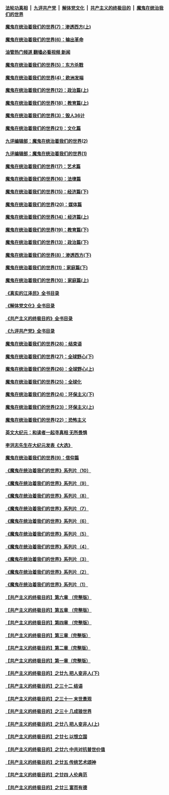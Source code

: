 ####  [法轮功真相](../../../../basic/blob/master/README.md?t=10161131) &nbsp;|&nbsp; [九评共产党](../../../../9ping.md/blob/master/README.md?t=10161131) &nbsp;|&nbsp; [解体党文化](../../../../jtdwh.md/blob/master/README.md?t=10161131)  &nbsp;|&nbsp; [共产主义的终极目的](../../../../gczydzjmd.md/blob/master/README.md?t=10161131) &nbsp;|&nbsp; [魔鬼在统治我们的世界](../../../../mgztzwmdsj.md/blob/master/README.md?t=10161131) 

#### [魔鬼在统治着我们的世界(7)：渗透西方(上)](../pages/nsc422/n10426013.md?t=10161131) 

#### [魔鬼在统治着我们的世界(6)：输出革命](../pages/nsc422/n10421536.md?t=10161131) 

#### [油管热门频道 翻墙必看视频 新闻](http://209.250.226.216:81/youtube.html?10161131)

#### [魔鬼在统治着我们的世界(5)：东方杀戮](../pages/nsc422/n10417707.md?t=10161131) 

#### [魔鬼在统治着我们的世界(4)：欧洲发端](../pages/nsc422/n10414890.md?t=10161131) 

#### [魔鬼在统治着我们的世界(12)：政治篇(上)](../pages/nsc422/n10444576.md?t=10161131) 

#### [魔鬼在统治着我们的世界(18)：教育篇(上)](../pages/nsc422/n10526970.md?t=10161131) 

#### [魔鬼在统治着我们的世界(3)：毁人36计](../pages/nsc422/n10411583.md?t=10161131) 

#### [魔鬼在统治着我们的世界(21)：文化篇](../pages/nsc422/n10597706.md?t=10161131) 

#### [九评编辑部：魔鬼在统治着我们的世界(2)](../pages/nsc422/n10410036.md?t=10161131) 

#### [九评编辑部：魔鬼在统治着我们的世界(1)](../pages/nsc422/n10406825.md?t=10161131) 

#### [魔鬼在统治着我们的世界(17)：艺术篇](../pages/nsc422/n10499093.md?t=10161131) 

#### [魔鬼在统治着我们的世界(16)：法律篇](../pages/nsc422/n10485969.md?t=10161131) 

#### [魔鬼在统治着我们的世界(15)：经济篇(下)](../pages/nsc422/n10469975.md?t=10161131) 

#### [魔鬼在统治着我们的世界(20)：媒体篇](../pages/nsc422/n10586579.md?t=10161131) 

#### [魔鬼在统治着我们的世界(14)：经济篇(上)](../pages/nsc422/n10457370.md?t=10161131) 

#### [魔鬼在统治着我们的世界(19)：教育篇(下)](../pages/nsc422/n10564808.md?t=10161131) 

#### [魔鬼在统治着我们的世界(13)：政治篇(下)](../pages/nsc422/n10448270.md?t=10161131) 

#### [魔鬼在统治着我们的世界(8)：渗透西方(下)](../pages/nsc422/n10429603.md?t=10161131) 

#### [魔鬼在统治着我们的世界(11)：家庭篇(下)](../pages/nsc422/n10440961.md?t=10161131) 

#### [魔鬼在统治着我们的世界(10)：家庭篇(上)](../pages/nsc422/n10435448.md?t=10161131) 

#### [《真实的江泽民》全书目录](../pages/nsc422/n13721399.md?t=10161131) 

#### [《解体党文化》全书目录](../pages/nsc422/n13721157.md?t=10161131) 

#### [《共产主义的终极目的》全书目录](../pages/nsc422/n13721048.md?t=10161131) 

#### [《九评共产党》全书目录](../pages/nsc422/n13708085.md?t=10161131) 

#### [魔鬼在统治着我们的世界(28)：结束语](../pages/nsc422/n10936246.md?t=10161131) 

#### [魔鬼在统治着我们的世界(27)：全球野心(下)](../pages/nsc422/n10928319.md?t=10161131) 

#### [魔鬼在统治着我们的世界(26)：全球野心(上)](../pages/nsc422/n10900318.md?t=10161131) 

#### [魔鬼在统治着我们的世界(25)：全球化](../pages/nsc422/n10788205.md?t=10161131) 

#### [魔鬼在统治着我们的世界(24)：环保主义(下)](../pages/nsc422/n10695307.md?t=10161131) 

#### [魔鬼在统治着我们的世界(23)：环保主义(上)](../pages/nsc422/n10688613.md?t=10161131) 

#### [魔鬼在统治着我们的世界(22)：恐怖主义](../pages/nsc422/n10614727.md?t=10161131) 

#### [英文大纪元：和读者一起寻真相 无所畏惧](../pages/nsc422/n12542027.md?t=10161131) 

#### [李洪志先生在大纪元发表《大选》](../pages/nsc422/n12534746.md?t=10161131) 

#### [魔鬼在统治着我们的世界(9)：信仰篇](../pages/nsc422/n10432159.md?t=10161131) 

#### [《魔鬼在统治着我们的世界》系列片（10）](../pages/nsc422/n12292670.md?t=10161131) 

#### [《魔鬼在统治着我们的世界》系列片（9）](../pages/nsc422/n12290859.md?t=10161131) 

#### [《魔鬼在统治着我们的世界》系列片（8）](../pages/nsc422/n12287445.md?t=10161131) 

#### [《魔鬼在统治着我们的世界》系列片（7）](../pages/nsc422/n12283425.md?t=10161131) 

#### [《魔鬼在统治着我们的世界》系列片（6）](../pages/nsc422/n12282314.md?t=10161131) 

#### [《魔鬼在统治着我们的世界》系列片（5）](../pages/nsc422/n12281419.md?t=10161131) 

#### [《魔鬼在统治着我们的世界》系列片（4）](../pages/nsc422/n12274024.md?t=10161131) 

#### [《魔鬼在统治着我们的世界》系列片（3）](../pages/nsc422/n12271322.md?t=10161131) 

#### [《魔鬼在统治着我们的世界》系列片（2）](../pages/nsc422/n12269049.md?t=10161131) 

#### [《魔鬼在统治着我们的世界》系列片（1）](../pages/nsc422/n12267575.md?t=10161131) 

#### [【共产主义的终极目的】第六章 （完整版）](../pages/nsc422/n11428913.md?t=10161131) 

#### [【共产主义的终极目的】第五章 （完整版）](../pages/nsc422/n11428912.md?t=10161131) 

#### [【共产主义的终极目的】第四章 （完整版）](../pages/nsc422/n11428907.md?t=10161131) 

#### [【共产主义的终极目的】第三章（完整版）](../pages/nsc422/n11428848.md?t=10161131) 

#### [【共产主义的终极目的】第二章（完整版）](../pages/nsc422/n11428831.md?t=10161131) 

#### [【共产主义的终极目的】第一章（完整版）](../pages/nsc422/n11417651.md?t=10161131) 

#### [【共产主义的终极目的】之廿九 把人变非人(下)](../pages/nsc422/n11344140.md?t=10161131) 

#### [【共产主义的终极目的】之三十二 结语](../pages/nsc422/n11360535.md?t=10161131) 

#### [【共产主义的终极目的】之三十一 末世景观](../pages/nsc422/n11351129.md?t=10161131) 

#### [【共产主义的终极目的】之三十 几成狼世界](../pages/nsc422/n11348280.md?t=10161131) 

#### [【共产主义的终极目的】之廿八 把人变非人(上)](../pages/nsc422/n11340492.md?t=10161131) 

#### [【共产主义的终极目的】之廿七 以恨立国](../pages/nsc422/n11336944.md?t=10161131) 

#### [【共产主义的终极目的】之廿六 中共对抗普世价值](../pages/nsc422/n11324785.md?t=10161131) 

#### [【共产主义的终极目的】之廿五 传统艺术颂神](../pages/nsc422/n11296396.md?t=10161131) 

#### [【共产主义的终极目的】之廿四 人伦典范](../pages/nsc422/n11296397.md?t=10161131) 

#### [【共产主义的终极目的】之廿三 富而有德](../pages/nsc422/n11283598.md?t=10161131) 

<img src='http://gfw-breaker.win/goodnews/indexes/nsc422.md' width='0px' height='0px'/>

